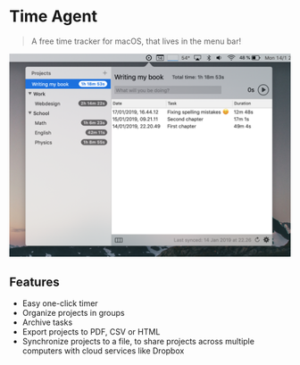 # Time Agent

> A free time tracker for macOS, that lives in the menu bar!

![](./screenshot.png)

## Features

- Easy one-click timer
- Organize projects in groups
- Archive tasks
- Export projects to PDF, CSV or HTML
- Synchronize projects to a file, to share projects across multiple computers with cloud services like Dropbox
